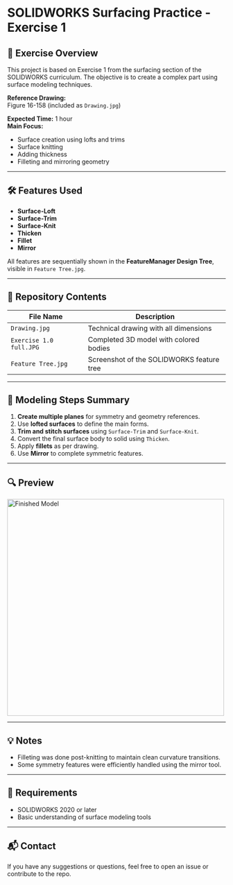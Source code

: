 # SOLIDWORKS Surfacing Practice - Exercise 1

## 📌 Exercise Overview

This project is based on Exercise 1 from the surfacing section of the SOLIDWORKS curriculum. The objective is to create a complex part using surface modeling techniques.

**Reference Drawing:**  
Figure 16-158 (included as `Drawing.jpg`)

**Expected Time:** 1 hour  
**Main Focus:**  
- Surface creation using lofts and trims  
- Surface knitting  
- Adding thickness  
- Filleting and mirroring geometry

---

## 🛠️ Features Used

- **Surface-Loft**
- **Surface-Trim**
- **Surface-Knit**
- **Thicken**
- **Fillet**
- **Mirror**

All features are sequentially shown in the **FeatureManager Design Tree**, visible in `Feature Tree.jpg`.

---

## 📁 Repository Contents

| File Name              | Description                                 |
|------------------------|---------------------------------------------|
| `Drawing.jpg`          | Technical drawing with all dimensions       |
| `Exercise 1.0 full.JPG`| Completed 3D model with colored bodies      |
| `Feature Tree.jpg`     | Screenshot of the SOLIDWORKS feature tree   |

---

## 📌 Modeling Steps Summary

1. **Create multiple planes** for symmetry and geometry references.
2. Use **lofted surfaces** to define the main forms.
3. **Trim and stitch surfaces** using `Surface-Trim` and `Surface-Knit`.
4. Convert the final surface body to solid using `Thicken`.
5. Apply **fillets** as per drawing.
6. Use **Mirror** to complete symmetric features.

---

## 🔍 Preview

<img src="Exercise%201.0%20full.JPG" alt="Finished Model" width="500"/>

---

## 💡 Notes

- Filleting was done post-knitting to maintain clean curvature transitions.
- Some symmetry features were efficiently handled using the mirror tool.

---

## 🔧 Requirements

- SOLIDWORKS 2020 or later
- Basic understanding of surface modeling tools

---

## 📬 Contact

If you have any suggestions or questions, feel free to open an issue or contribute to the repo.

